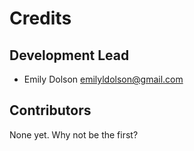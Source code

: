 # Credits

## Development Lead

* Emily Dolson <emilyldolson@gmail.com>

## Contributors

None yet. Why not be the first?
